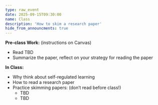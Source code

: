 ```yaml
---
type: raw_event
date: 2025-09-15T09:30:00
name: Class
description: 'How to skim a research paper'
hide_from_announcments: true
---
```


**Pre-class Work:** (instructions on Canvas)
* Read TBD
* Summarize the paper, reflect on your strategy for reading the paper

**In Class:** 
* Why think about self-regulated learning
* How to read a research paper
* Practice skimming papers: (don’t read before class!)
  * TBD
  * TBD